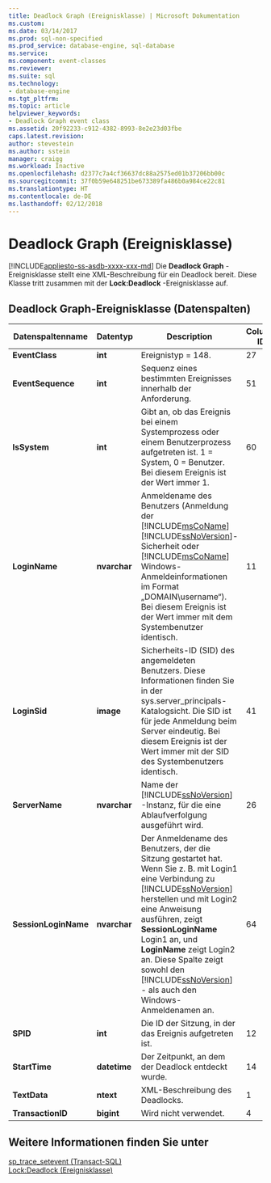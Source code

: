 ```yaml
---
title: Deadlock Graph (Ereignisklasse) | Microsoft Dokumentation
ms.custom: 
ms.date: 03/14/2017
ms.prod: sql-non-specified
ms.prod_service: database-engine, sql-database
ms.service: 
ms.component: event-classes
ms.reviewer: 
ms.suite: sql
ms.technology:
- database-engine
ms.tgt_pltfrm: 
ms.topic: article
helpviewer_keywords:
- Deadlock Graph event class
ms.assetid: 20f92233-c912-4382-8993-8e2e23d03fbe
caps.latest.revision: 
author: stevestein
ms.author: sstein
manager: craigg
ms.workload: Inactive
ms.openlocfilehash: d2377c7a4cf36637dc88a2575ed01b37206bb00c
ms.sourcegitcommit: 37f0b59e648251be673389fa486b0a984ce22c81
ms.translationtype: HT
ms.contentlocale: de-DE
ms.lasthandoff: 02/12/2018
---
```

# <a name="deadlock-graph-event-class"></a>Deadlock Graph (Ereignisklasse)
[!INCLUDE[appliesto-ss-asdb-xxxx-xxx-md](../../includes/appliesto-ss-asdb-xxxx-xxx-md.md)]
Die **Deadlock Graph** -Ereignisklasse stellt eine XML-Beschreibung für ein Deadlock bereit. Diese Klasse tritt zusammen mit der **Lock:Deadlock** -Ereignisklasse auf.  
  
## <a name="deadlock-graph-event-class-data-columns"></a>Deadlock Graph-Ereignisklasse (Datenspalten)  
  
|Datenspaltenname|Datentyp|Description|Column ID|Filterbar|  
|----------------------|---------------|-----------------|---------------|----------------|  
|**EventClass**|**int**|Ereignistyp = 148.|27|nein|  
|**EventSequence**|**int**|Sequenz eines bestimmten Ereignisses innerhalb der Anforderung.|51|nein|  
|**IsSystem**|**int**|Gibt an, ob das Ereignis bei einem Systemprozess oder einem Benutzerprozess aufgetreten ist. 1 = System, 0 = Benutzer. Bei diesem Ereignis ist der Wert immer 1.|60|ja|  
|**LoginName**|**nvarchar**|Anmeldename des Benutzers (Anmeldung der [!INCLUDE[msCoName](../../includes/msconame-md.md)][!INCLUDE[ssNoVersion](../../includes/ssnoversion-md.md)]-Sicherheit oder [!INCLUDE[msCoName](../../includes/msconame-md.md)] Windows-Anmeldeinformationen im Format „DOMAIN\username“). Bei diesem Ereignis ist der Wert immer mit dem Systembenutzer identisch.|11|ja|  
|**LoginSid**|**image**|Sicherheits-ID (SID) des angemeldeten Benutzers. Diese Informationen finden Sie in der sys.server_principals-Katalogsicht. Die SID ist für jede Anmeldung beim Server eindeutig. Bei diesem Ereignis ist der Wert immer mit der SID des Systembenutzers identisch.|41|ja|  
|**ServerName**|**nvarchar**|Name der [!INCLUDE[ssNoVersion](../../includes/ssnoversion-md.md)] -Instanz, für die eine Ablaufverfolgung ausgeführt wird.|26|nein|  
|**SessionLoginName**|**nvarchar**|Der Anmeldename des Benutzers, der die Sitzung gestartet hat. Wenn Sie z. B. mit Login1 eine Verbindung zu [!INCLUDE[ssNoVersion](../../includes/ssnoversion-md.md)] herstellen und mit Login2 eine Anweisung ausführen, zeigt **SessionLoginName** Login1 an, und **LoginName** zeigt Login2 an. Diese Spalte zeigt sowohl den [!INCLUDE[ssNoVersion](../../includes/ssnoversion-md.md)] - als auch den Windows-Anmeldenamen an.|64|ja|  
|**SPID**|**int**|Die ID der Sitzung, in der das Ereignis aufgetreten ist.|12|ja|  
|**StartTime**|**datetime**|Der Zeitpunkt, an dem der Deadlock entdeckt wurde.|14|ja|  
|**TextData**|**ntext**|XML-Beschreibung des Deadlocks.|1|ja|  
|**TransactionID**|**bigint**|Wird nicht verwendet.|4|ja|  
  
## <a name="see-also"></a>Weitere Informationen finden Sie unter  
 [sp_trace_setevent &#40;Transact-SQL&#41;](../../relational-databases/system-stored-procedures/sp-trace-setevent-transact-sql.md)   
 [Lock:Deadlock (Ereignisklasse)](../../relational-databases/event-classes/lock-deadlock-event-class.md)  
  
  
